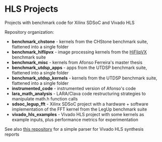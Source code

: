 # HLS Projects

Projects with benchmark code for Xilinx SDSoC and Vivado HLS

Repository organization:

* **benchmark_chstone** - kernels from the CHStone benchmark suite, flattened into a single folder
* **benchmark_hiflipvx** - image processing kernels from the [HiFlipVX](https://github.com/TUD-ADS/HiFlipVX/tree/master/Source) benchmark suite
* **benchmark_misc** - kernels from Afonso Ferreira's master thesis
* **benchmark_utdsp_apps** - apps from the UTDSP benchmark suite, flattened into a single folder
* **benchmark_utdsp_kernels** - kernels from the UTDSP benchmark suite, flattened into a single folder
* **instrumented_code** - instrumented version of Afonso's code
* **lara_math_analysis** - LARA/Clava code restructuring strategies to manipulate math.h function calls
* **sdsoc_legup_fft** - Xilinx SDSoC project with a hardware + software implementation of the FFT kernel from the LegUp benchmark suite
* **vivado_hls_examples** - Vivado HLS project with some kernels as example inputs, plus performance metrics for experimentation

See also [this repository](https://github.com/tiagolascasas/Vivado-HLS-Report-Parser) for a simple parser for Vivado HLS synthesis reports